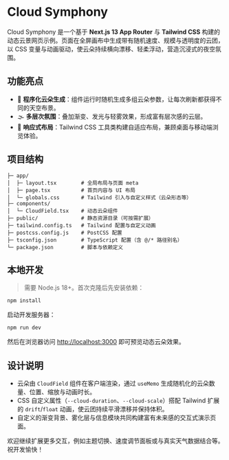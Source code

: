 # Cloud Symphony

Cloud Symphony 是一个基于 **Next.js 13 App Router** 与 **Tailwind CSS** 构建的动态云景网页示例。页面在全屏画布中生成带有随机速度、规模与透明度的云团，以 CSS 变量与动画驱动，使云朵持续横向漂移、轻柔浮动，营造沉浸式的夜空氛围。

## 功能亮点

- 🎨 **程序化云朵生成**：组件运行时随机生成多组云朵参数，让每次刷新都获得不同的天空布景。
- 🌫️ **多层次氛围**：叠加渐变、发光与轻雾效果，形成富有层次感的云层。
- 📱 **响应式布局**：Tailwind CSS 工具类构建自适应布局，兼顾桌面与移动端浏览体验。

## 项目结构

```
├─ app/
│  ├─ layout.tsx        # 全局布局与页面 meta
│  ├─ page.tsx          # 首页内容与 UI 布局
│  └─ globals.css       # Tailwind 引入与自定义样式（云朵形态等）
├─ components/
│  └─ CloudField.tsx    # 动态云朵组件
├─ public/              # 静态资源目录（可按需扩展）
├─ tailwind.config.ts   # Tailwind 配置与自定义动画
├─ postcss.config.js    # PostCSS 配置
├─ tsconfig.json        # TypeScript 配置（含 @/* 路径别名）
└─ package.json         # 脚本与依赖定义
```

## 本地开发

> 需要 Node.js 18+。首次克隆后先安装依赖：

```bash
npm install
```

启动开发服务器：

```bash
npm run dev
```

然后在浏览器访问 [http://localhost:3000](http://localhost:3000) 即可预览动态云朵效果。

## 设计说明

- 云朵由 `CloudField` 组件在客户端渲染，通过 `useMemo` 生成随机化的云朵数量、位置、缩放与动画时长。
- CSS 自定义属性（`--cloud-duration`、`--cloud-scale`）搭配 Tailwind 扩展的 `drift`/`float` 动画，使云团持续平滑漂移并保持体积。
- 自定义的渐变背景、雾化层与信息模块共同构建富有未来感的交互式演示页面。

欢迎继续扩展更多交互，例如主题切换、速度调节面板或与真实天气数据结合等。祝开发愉快！
